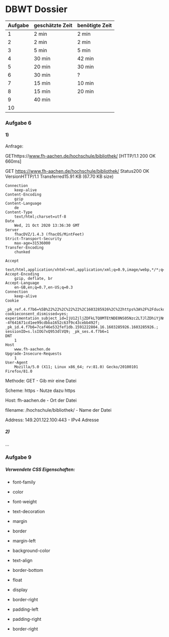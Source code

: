 # DBWT Dossier

| Aufgabe | geschätzte Zeit | benötigte Zeit |
| ------- | --------------- | -------------- |
| 1       | 2 min           | 2 min          |
| 2       | 2 min           | 2 min          |
| 3       | 5 min           | 5 min          |
| 4       | 30 min          | 42 min         |
| 5       | 20 min          | 30 min         |
| 6       | 30 min          | ?              |
| 7       | 15 min          | 10 min         |
| 8       | 15 min          | 20 min         |
| 9       | 40 min          |                |
| 10      |                 |                |

### Aufgabe 6

#### 1)

Anfrage:

GEThttps://www.fh-aachen.de/hochschule/bibliothek/
[HTTP/1.1 200 OK 660ms]

GET
    https://www.fh-aachen.de/hochschule/bibliothek/
Status200
OK
VersionHTTP/1.1
Transferred15.91 KB (67.70 KB size)

    Connection
        keep-alive
    Content-Encoding
        gzip
    Content-Language
        de
    Content-Type
        text/html;charset=utf-8
    Date
        Wed, 21 Oct 2020 13:36:30 GMT
    Server
        fhacDVZ/1.4.3 (fhacOS/MintFeet)
    Strict-Transport-Security
        max-age=31536000
    Transfer-Encoding
        chunked
    
    Accept
        text/html,application/xhtml+xml,application/xml;q=0.9,image/webp,*/*;q=0.8
    Accept-Encoding
        gzip, deflate, br
    Accept-Language
        en-GB,en;q=0.7,en-US;q=0.3
    Connection
        keep-alive
    Cookie
        _pk_ref.4.f7b6=%5B%22%22%2C%22%22%2C1603285926%2C%22https%3A%2F%2Fduckduckgo.com%2F%22%5D; cookieconsent_dismissed=yes; experimentation_subject_id=IjU1ZjljZDFkLTQ0MTEtNDE0NS05Nzc2LTJlZDhiYjNmOGQyMCI%3D--4f641671cd1ee99cdbba1652c63f9c43cebb492f; _pk_id.4.f7b6=7caf46e532fef1db.1591222804.16.1603285926.1603285926.; sessionID=s.lsIOG7xQ953dlVQ9; _pk_ses.4.f7b6=1
    DNT
        1
    Host
        www.fh-aachen.de
    Upgrade-Insecure-Requests
        1
    User-Agent
        Mozilla/5.0 (X11; Linux x86_64; rv:81.0) Gecko/20100101 Firefox/81.0

Methode: GET - Gib mir eine Datei

Scheme: https - Nutze dazu https

Host: fh-aachen.de - Ort der Datei

filename: /hochschule/bibliothek/ - Name der Datei

Address: 149.201.122.100:443 - IPv4 Adresse

##### 2)

...

### Aufgabe 9

##### Verwendete CSS Eigenschaften:

- font-family

- color

- font-weight

- text-decoration

- margin

- border

- margin-left

- background-color

- text-align

- border-bottom

- float

- display

- border-right

- padding-left

- padding-right

- border-right


